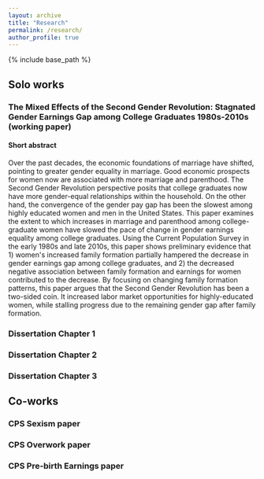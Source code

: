 ```yaml
---
layout: archive
title: "Research"
permalink: /research/
author_profile: true
---
```


{% include base_path %}


## Solo works 

### The Mixed Effects of the Second Gender Revolution: Stagnated Gender Earnings Gap among College Graduates 1980s-2010s (working paper)

#### Short abstract

Over the past decades, the economic foundations of marriage have shifted, pointing to greater gender equality in marriage. Good economic prospects for women now are associated with more marriage and parenthood. The Second Gender Revolution perspective posits that college graduates now have more gender-equal relationships within the household. On the other hand, the convergence of the gender pay gap has been the slowest among highly educated women and men in the United States. This paper examines the extent to which increases in marriage and parenthood among college-graduate women have slowed the pace of change in gender earnings equality among college graduates. Using the Current Population Survey in the early 1980s and late 2010s, this paper shows preliminary evidence that 1) women's increased family formation partially hampered the decrease in gender earnings gap among college graduates, and 2) the decreased negative association between family formation and earnings for women contributed to the decrease. By focusing on changing family formation patterns, this paper argues that the Second Gender Revolution has been a two-sided coin. It increased labor market opportunities for highly-educated women, while stalling progress due to the remaining gender gap after family formation.


### Dissertation Chapter 1 


### Dissertation Chapter 2 


### Dissertation Chapter 3 


## Co-works 

### CPS Sexism paper 


### CPS Overwork paper 


### CPS Pre-birth Earnings paper


